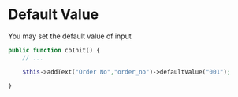 # Default Value

You may set the default value of input

```php
public function cbInit() {
    // ...

    $this->addText("Order No","order_no")->defaultValue("001");

}
```